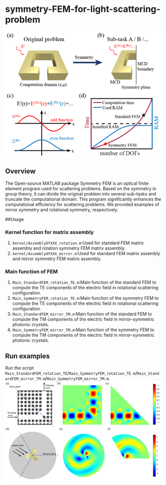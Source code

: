 # symmetry-FEM-for-light-scattering-problem
![symmetry FEM schematic](/figure/Fig1.png)
## Overview
The Open-source MATLAB package Symmetry FEM is an optical finite element program used for scattering problems. Based on the symmetry in group theory, it can divide the original problem into several sub-tasks and truncate the computational domain. This program significantly enhances the computational efficiency for scattering problems. We provided examples of mirror symmetry and rotational symmetry, respectively.

##Usage
### Kernel function for matrix assembly
1. `kernel/AssemblyOfXXX_rotation.m`:Used for standard FEM matrix assembly and rotation symmetry FEM matrix assembly.
2. `kernel/AssemblyOfXXX_mirror.m`:Used for standard FEM matrix assembly and mirror symmetry FEM matrix assembly.

### Main function of FEM
1. `Main_StandardFEM_rotation_TE.m`:Main function of the standard FEM to compute the TE components of the electric field in rotational scattering configuration.
2. `Main_SymmetryFEM_rotation_TE.m`:Main function of the symmetry FEM to compute the TE components of the electric field in rotational scattering configuration.
3. `Main_StandardFEM_mirror_TM.m`:Main function of the standard FEM to compute the TM components of the electric field in mirror-symmetric photonic crystals.
4. `Main_SymmetryFEM_mirror_TM.m`:Main function of the symmetry FEM to compute the TM components of the electric field in mirror-symmetric photonic crystals.

## Run examples
Run the script `Main_StandardFEM_rotation_TE`/`Main_SymmetryFEM_rotation_TE.m`/`Main_StandardFEM_mirror_TM.m`/`Main_SymmetryFEM_mirror_TM.m`.
![comparison results of standard FEM and symmetry FEM](/figure/Fig2.png)
